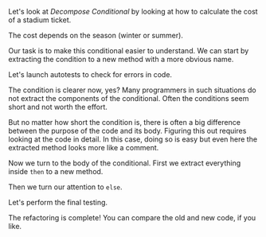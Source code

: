Let's look at <i>Decompose Conditional</i> by looking at how to calculate the cost of a stadium ticket.

The cost depends on the season (winter or summer).

Our task is to make this conditional easier to understand. We can start by extracting the condition to a new method with a more obvious name.

Let's launch autotests to check for errors in code.

The condition is clearer now, yes? Many programmers in such situations do not extract the components of the conditional. Often the conditions seem short and not worth the effort.

But no matter how short the condition is, there is often a big difference between the purpose of the code and its body. Figuring this out requires looking at the code in detail. In this case, doing so is easy but even here the extracted method looks more like a comment.

Now we turn to the body of the conditional. First we extract everything inside <code>then</code> to a new method.

Then we turn our attention to <code>else</code>.

Let's perform the final testing.

The refactoring is complete! You can compare the old and new code, if you like.